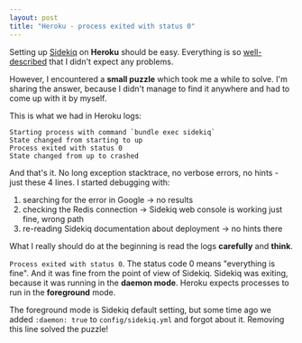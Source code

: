 ```yaml
---
layout: post
title: "Heroku - process exited with status 0"
---
```


Setting up [Sidekiq](https://github.com/mperham/sidekiq) on **Heroku** should be easy. Everything is so [well-described](https://github.com/mperham/sidekiq/wiki/Deployment#heroku) that I didn't expect any problems.

However, I encountered a **small puzzle** which took me a while to solve. I'm sharing the answer, because I didn't manage to find it anywhere and had to come up with it by myself.


This is what we had in Heroku logs:

```
Starting process with command `bundle exec sidekiq`
State changed from starting to up
Process exited with status 0
State changed from up to crashed
```

And that's it. No long exception stacktrace, no verbose errors, no hints - just these 4 lines. I started debugging with:

1. searching for the error in Google -> no results
2. checking the Redis connection -> Sidekiq web console is working just fine, wrong path
3. re-reading Sidekiq documentation about deployment -> no hints there

What I really should do at the beginning is read the logs **carefully** and **think**.

```Process exited with status 0```. The status code 0 means "everything is fine". And it was fine from the point of view of Sidekiq. Sidekiq was exiting, because it was running in the **daemon mode**. Heroku expects processes to run in the **foreground** mode.

The foreground mode is Sidekiq default setting, but some time ago we added ```:daemon: true``` to ```config/sidekiq.yml``` and forgot about it. Removing this line solved the puzzle!
